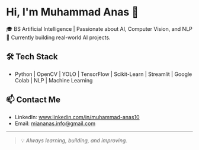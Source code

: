 # Hi, I'm Muhammad Anas 👋

🎓 BS Artificial Intelligence | Passionate about AI, Computer Vision, and NLP  
🚀 Currently building real-world AI projects.

## 🛠️ Tech Stack
- Python | OpenCV | YOLO | TensorFlow | Scikit-Learn | Streamlit | Google Colab | NLP | Machine Learning

## 📫 Contact Me
- LinkedIn: www.linkedin.com/in/muhammad-anas10
- Email: miananas.info@gmail.com

---
> 💡 *Always learning, building, and improving.*

<!--
**anasdev-10/anasdev-10** is a ✨ _special_ ✨ repository because its `README.md` (this file) appears on your GitHub profile.

Here are some ideas to get you started:

- 🔭 I’m currently working on ...
- 🌱 I’m currently learning ...
- 👯 I’m looking to collaborate on ...
- 🤔 I’m looking for help with ...
- 💬 Ask me about ...
- 📫 How to reach me: ...
- 😄 Pronouns: ...
- ⚡ Fun fact: ...
-->
